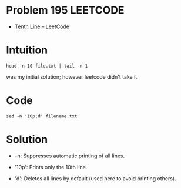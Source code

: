 # Problem 195 LEETCODE

- [Tenth Line – LeetCode](https://leetcode.com/problems/tenth-line/)

# Intuition

 ``` head -n 10 file.txt | tail -n 1 ``` 

was my initial solution; however leetcode didn't take it

# Code 
```
sed -n '10p;d' filename.txt
```
# Solution 

- -n: Suppresses automatic printing of all lines.

- '10p': Prints only the 10th line.

- 'd': Deletes all lines by default (used here to avoid printing others).
